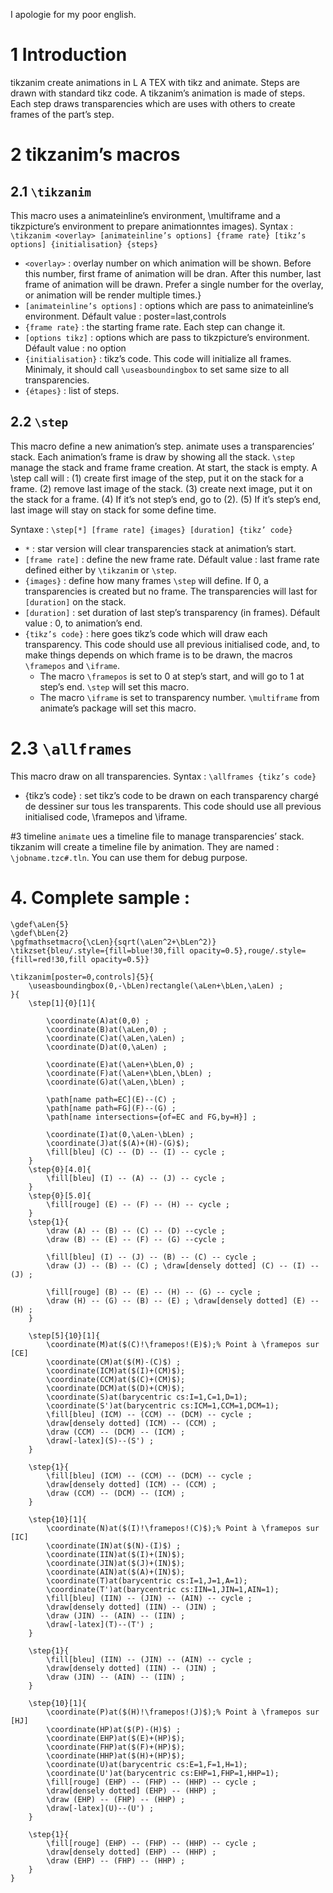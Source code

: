 I apologie for my poor english.

# 1 Introduction
tikzanim create animations in L A TEX with tikz and animate. Steps are drawn with standard tikz code.
A tikzanim’s animation is made of steps. Each step draws transparencies which are uses with others to
create frames of the part’s step.

# 2 tikzanim’s macros
## 2.1 `\tikzanim`

This macro uses a animateinline’s environment, \multiframe and a tikzpicture’s environment to
prepare animationntes images).
Syntax :
`\tikzanim <overlay> [animateinline’s options] {frame rate} [tikz’s options] {initialisation} {steps}`
* `<overlay>` : overlay number on which animation will be shown. Before this number, first frame of animation will be dran. After this number, last frame of animation will be drawn.
Prefer a single number for the overlay, or animation will be render multiple times.}
*  `[animateinline’s options]` : options which are pass to animateinline’s environment.
Défault value : poster=last,controls
* `{frame rate}` : the starting frame rate. Each step can change it.
* `[options tikz]` : options which are pass to tikzpicture’s environment.
Défault value : no option
* `{initialisation}` : tikz’s code. This code will initialize all frames. Minimaly, it should call `\useasboundingbox` to set same size to all transparencies.
* `{étapes}` : list of steps.

## 2.2 `\step`

This macro define a new animation’s step. animate uses a transparencies’ stack. Each animation’s frame
is draw by showing all the stack. `\step` manage the stack and frame frame creation.
At start, the stack is empty. A \step call will :
(1) create first image of the step, put it on the stack for a frame.
(2) remove last image of the stack.
(3) create next image, put it on the stack for a frame.
(4) If it’s not step’s end, go to (2).
(5) If it’s step’s end, last image will stay on stack for some define time.

Syntaxe :
`\step[*] [frame rate] {images} [duration] {tikz’ code}`
* `*` : star version will clear transparencies stack at animation’s start.
* `[frame rate]` : define the new frame rate.
Défault value : last frame rate defined either by `\tikzanim` or `\step`.
* `{images}` : define how many frames `\step` will define. If 0, a transparencies is created but no frame.
The transparencies will last for `[duration]` on the stack.
* `[duration]` : set duration of last step’s transparency (in frames).
Défault value : 0, to animation’s end.
* `{tikz’s code}` : here goes tikz’s code which will draw each transparency. This code should use all
previous initialised code, and, to make things depends on which frame is to be drawn, the macros
`\framepos` and `\iframe`.
  * The macro `\framepos` is set to 0 at step’s start, and will go to 1 at step’s end. `\step` will set
this macro.
  * The macro `\iframe` is set to transparency number. `\multiframe` from animate’s package will
set this macro.

# 2.3 `\allframes`

This macro draw on all transparencies.
Syntax :
`\allframes {tikz’s code}`
* {tikz’s code} : set tikz’s code to be drawn on each transparency chargé de dessiner sur tous les
transparents. This code should use all previous initialised code, \framepos and \iframe.

#3 timeline
`animate` ues a timeline file to manage transparencies’ stack. tikzanim will create a timeline file by
animation. They are named : `\jobname.tzc#.tln`. You can use them for debug purpose.

# 4. Complete sample :

```
\gdef\aLen{5}
\gdef\bLen{2}
\pgfmathsetmacro{\cLen}{sqrt(\aLen^2+\bLen^2)}
\tikzset{bleu/.style={fill=blue!30,fill opacity=0.5},rouge/.style={fill=red!30,fill opacity=0.5}} 

\tikzanim[poster=0,controls]{5}{
	\useasboundingbox(0,-\bLen)rectangle(\aLen+\bLen,\aLen) ;
}{
	\step[1]{0}[1]{
		
		\coordinate(A)at(0,0) ;
		\coordinate(B)at(\aLen,0) ;
		\coordinate(C)at(\aLen,\aLen) ;
		\coordinate(D)at(0,\aLen) ;
		
		\coordinate(E)at(\aLen+\bLen,0) ;
		\coordinate(F)at(\aLen+\bLen,\bLen) ;
		\coordinate(G)at(\aLen,\bLen) ;

		\path[name path=EC](E)--(C) ;
		\path[name path=FG](F)--(G) ;
		\path[name intersections={of=EC and FG,by=H}] ;

		\coordinate(I)at(0,\aLen-\bLen) ;
		\coordinate(J)at($(A)+(H)-(G)$);
		\fill[bleu] (C) -- (D) -- (I) -- cycle ;
	}
	\step{0}[4.0]{
		\fill[bleu] (I) -- (A) -- (J) -- cycle ;
	}
	\step{0}[5.0]{
		\fill[rouge] (E) -- (F) -- (H) -- cycle ;
	}
	\step{1}{
		\draw (A) -- (B) -- (C) -- (D) --cycle ;
		\draw (B) -- (E) -- (F) -- (G) --cycle ;
		
		\fill[bleu] (I) -- (J) -- (B) -- (C) -- cycle ;
		\draw (J) -- (B) -- (C) ; \draw[densely dotted] (C) -- (I) -- (J) ;
			
		\fill[rouge] (B) -- (E) -- (H) -- (G) -- cycle ;
		\draw (H) -- (G) -- (B) -- (E) ; \draw[densely dotted] (E) -- (H) ;
	}

	\step[5]{10}[1]{
		\coordinate(M)at($(C)!\framepos!(E)$);% Point à \framepos sur [CE]
		\coordinate(CM)at($(M)-(C)$) ;
		\coordinate(ICM)at($(I)+(CM)$);
		\coordinate(CCM)at($(C)+(CM)$);
		\coordinate(DCM)at($(D)+(CM)$);
		\coordinate(S)at(barycentric cs:I=1,C=1,D=1);
		\coordinate(S')at(barycentric cs:ICM=1,CCM=1,DCM=1);
		\fill[bleu] (ICM) -- (CCM) -- (DCM) -- cycle ;
		\draw[densely dotted] (ICM) -- (CCM) ;
		\draw (CCM) -- (DCM) -- (ICM) ;
		\draw[-latex](S)--(S') ;
	}
	
	\step{1}{
		\fill[bleu] (ICM) -- (CCM) -- (DCM) -- cycle ;
		\draw[densely dotted] (ICM) -- (CCM) ;
		\draw (CCM) -- (DCM) -- (ICM) ;
	}
	
	\step{10}[1]{
		\coordinate(N)at($(I)!\framepos!(C)$);% Point à \framepos sur [IC]
		\coordinate(IN)at($(N)-(I)$) ;
		\coordinate(IIN)at($(I)+(IN)$);
		\coordinate(JIN)at($(J)+(IN)$);
		\coordinate(AIN)at($(A)+(IN)$);
		\coordinate(T)at(barycentric cs:I=1,J=1,A=1);
		\coordinate(T')at(barycentric cs:IIN=1,JIN=1,AIN=1);
		\fill[bleu] (IIN) -- (JIN) -- (AIN) -- cycle ;
		\draw[densely dotted] (IIN) -- (JIN) ;
		\draw (JIN) -- (AIN) -- (IIN) ;
		\draw[-latex](T)--(T') ;
	}
	
	\step{1}{
		\fill[bleu] (IIN) -- (JIN) -- (AIN) -- cycle ;
		\draw[densely dotted] (IIN) -- (JIN) ;
		\draw (JIN) -- (AIN) -- (IIN) ;
	}
	
	\step{10}[1]{
		\coordinate(P)at($(H)!\framepos!(J)$);% Point à \framepos sur [HJ]
		\coordinate(HP)at($(P)-(H)$) ;
		\coordinate(EHP)at($(E)+(HP)$);
		\coordinate(FHP)at($(F)+(HP)$);
		\coordinate(HHP)at($(H)+(HP)$);
		\coordinate(U)at(barycentric cs:E=1,F=1,H=1);
		\coordinate(U')at(barycentric cs:EHP=1,FHP=1,HHP=1);
		\fill[rouge] (EHP) -- (FHP) -- (HHP) -- cycle ;
		\draw[densely dotted] (EHP) -- (HHP) ;
		\draw (EHP) -- (FHP) -- (HHP) ;
		\draw[-latex](U)--(U') ;
	}
	
	\step{1}{
		\fill[rouge] (EHP) -- (FHP) -- (HHP) -- cycle ;
		\draw[densely dotted] (EHP) -- (HHP) ;
		\draw (EHP) -- (FHP) -- (HHP) ;
	}
}
```
